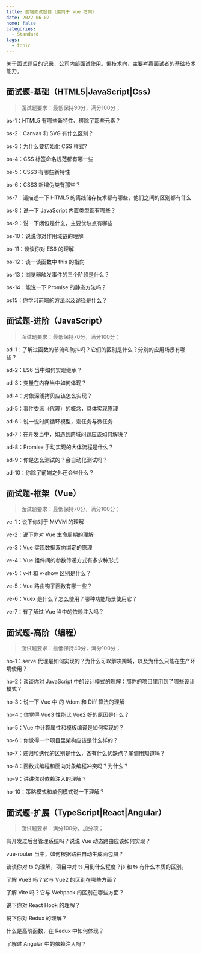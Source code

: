```yaml
---
title: 前端面试题目（偏向于 Vue 方向）
date: 2022-06-02
home: false
categories:
  - Standard
tags:
  - topic
---
```


关于面试题目的记录，公司内部面试使用。偏技术向，主要考察面试者的基础技术能力。

<!-- more -->

## 面试题-基础（HTML5|JavaScript|Css）

> 面试题要求：最低保持90分，满分100分；

bs-1：HTML5 有哪些新特性、移除了那些元素？

bs-2：Canvas 和 SVG 有什么区别？

bs-3：为什么要初始化 CSS 样式?

bs-4：CSS 标签命名规范都有哪一些

bs-5：CSS3 有哪些新特性

bs-6：CSS3 新增伪类有那些？

bs-7：请描述一下 HTML5 的离线储存技术都有哪些，他们之间的区别都有什么

bs-8：说一下 JavaScript 内置类型都有哪些？

bs-9：说一下闭包是什么，主要优缺点有哪些

bs-10：说说你对作用域链的理解

bs-11：谈谈你对 ES6 的理解

bs-12：谈一谈函数中 this 的指向

bs-13：浏览器触发事件的三个阶段是什么？

bs-14：能说一下 Promise 的静态方法吗？

bs15：你学习前端的方法以及途径是什么？

## 面试题-进阶（JavaScript）

> 面试题要求：最低保持70分，满分100分；

ad-1：了解过函数的节流和防抖吗？它们的区别是什么？分别的应用场景有哪些？

ad-2：ES6 当中如何实现继承？

ad-3：变量在内存当中如何体现？

ad-4：对象深浅拷贝应该怎么实现？

ad-5：事件委派（代理）的概念，具体实现原理

ad-6：说一说时间循环模型，宏任务与微任务

ad-7：在开发当中，如遇到跨域问题应该如何解决？

ad-8：Promise 手动实现的大体流程是什么？

ad-9：你是怎么测试的？会自动化测试吗？

ad-10：你除了前端之外还会些什么？

## 面试题-框架（Vue）

> 面试题要求：最低保持70分，满分100分；

ve-1：说下你对于 MVVM 的理解

ve-2：说下你对 Vue 生命周期的理解

ve-3：Vue 实现数据双向绑定的原理

ve-4：Vue 组件间的参数传递方式有多少种形式

ve-5：v-if 和 v-show 区别是什么？

ve-5：Vue 路由钩子函数有哪一些？

ve-6：Vuex 是什么？怎么使用？哪种功能场景使用它？

ve-7：有了解过 Vue 当中的依赖注入吗？

## 面试题-高阶（编程）

> 面试题要求：最低保持40分，满分100分；

ho-1：serve 代理是如何实现的？为什么可以解决跨域，以及为什么只能在生产环境使用？

ho-2：谈谈你对 JavaScript 中的设计模式的理解；那你的项目里用到了哪些设计模式？

ho-3：说一下 Vue 中 的 Vdom 和 Diff 算法的理解

ho-4：你觉得 Vue3 性能比 Vue2 好的原因是什么？

ho-5：Vue 中计算属性和模板编译是如何实现的？

ho-6：你觉得一个项目里架构应该是什么样的？

ho-7：递归和迭代的区别是什么，各有什么优缺点？尾调用知道吗？

ho-8：函数式编程和面向对象编程冲突吗？为什么？

ho-9：讲讲你对依赖注入的理解？

ho-10：策略模式和单例模式说一下理解？

## 面试题-扩展（TypeScript|React|Angular）

> 面试题要求：满分100分，加分项；

有开发过后台管理系统吗？说说 Vue 动态路由应该如何实现？

vue-router 当中，如何根据路由自动生成面包屑？

谈谈你对 ts 的理解，项目中对 ts 用到什么程度？js 和 ts 有什么本质的区别。

了解 Vue3 吗？它与 Vue2 的区别在哪些方面？

了解 Vite 吗？它与 Webpack 的区别在哪些方面？

说下你对 React Hook 的理解？

说下你对 Redux 的理解？

什么是高阶函数，在 Redux 中如何体现？

了解过 Angular 中的依赖注入吗？
